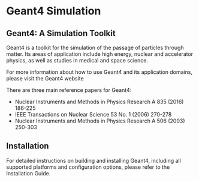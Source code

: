 # Geant4 Simulation
## Geant4: A Simulation Toolkit
Geant4 is a toolkit for the simulation of the passage of particles through matter. Its areas of application include high energy, nuclear and accelerator physics, as well as studies in medical and space science.

For more information about how to use Geant4 and its application domains, please visit the Geant4 website

There are three main reference papers for Geant4:

- Nuclear Instruments and Methods in Physics Research A 835 (2016) 186-225
- IEEE Transactions on Nuclear Science 53 No. 1 (2006) 270-278
- Nuclear Instruments and Methods in Physics Research A 506 (2003) 250-303
  
## Installation
For detailed instructions on building and installing Geant4, including all supported platforms and configuration options, please refer to the Installation Guide.

